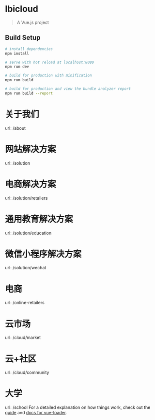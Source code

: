 # lbicloud

> A Vue.js project

## Build Setup

``` bash
# install dependencies
npm install

# serve with hot reload at localhost:8080
npm run dev

# build for production with minification
npm run build

# build for production and view the bundle analyzer report
npm run build --report
```
# 关于我们
url: /about

# 网站解决方案
url: /solution

# 电商解决方案
url: /solution/retailers

# 通用教育解决方案
url: /solution/education

# 微信小程序解决方案
url: /solution/wechat

# 电商
url: /online-retailers

# 云市场
url: /cloud/market

# 云+社区
url: /cloud/community

# 大学
url: /school
For a detailed explanation on how things work, check out the [guide](http://vuejs-templates.github.io/webpack/) and [docs for vue-loader](http://vuejs.github.io/vue-loader).
